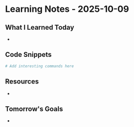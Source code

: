 # Learning Notes - 2025-10-09

## What I Learned Today
- 

## Code Snippets
```bash
# Add interesting commands here
```

## Resources
- 

## Tomorrow's Goals
- 
